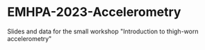 # EMHPA-2023-Accelerometry
Slides and data for the small workshop "Introduction to thigh-worn accelerometry"
